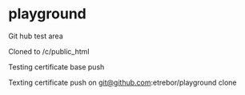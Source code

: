 playground
==========

Git hub test area

Cloned to /c/public_html

Testing certificate base push

Texting certificate push on git@github.com:etrebor/playground clone


